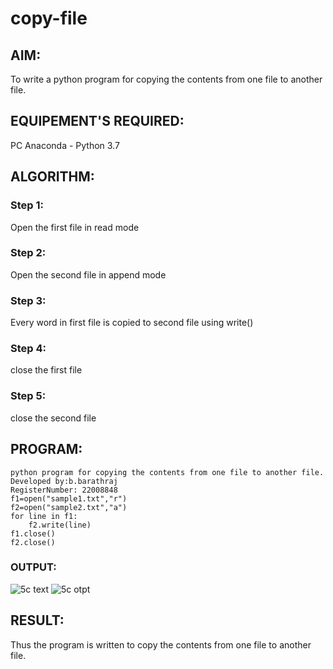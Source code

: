 # copy-file
## AIM:
To write a python program for copying the contents from one file to another file.
## EQUIPEMENT'S REQUIRED: 
PC
Anaconda - Python 3.7
## ALGORITHM: 
### Step 1:
Open the first file in read mode
### Step 2: 
 Open the second file in append mode
### Step 3: 
Every word in first file is copied to second file using write()
### Step 4:  
close the first file
### Step 5: 
close the second file
## PROGRAM:
```
python program for copying the contents from one file to another file.
Developed by:b.barathraj
RegisterNumber: 22008848
f1=open("sample1.txt","r")
f2=open("sample2.txt","a")
for line in f1:
    f2.write(line)
f1.close()
f2.close()
```
### OUTPUT:
![5c text](https://user-images.githubusercontent.com/121490575/215137762-c798c729-d1c9-44ea-bc47-e48df528ae3d.png)
![5c otpt](https://user-images.githubusercontent.com/121490575/215137854-e4044a17-ae96-4f61-ae7f-1679dcc9a2ac.png)

## RESULT:
Thus the program is written to copy the contents from one file to another file.
